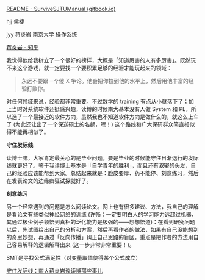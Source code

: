 [README - SurviveSJTUManual (gitbook.io)](https://survivesjtu.gitbook.io/survivesjtumanual/)



hjj 侯捷



jyy 蒋炎岩	南京大学	操作系统

[蒋炎岩 - 知乎 ](https://www.zhihu.com/people/jiang-yan-yan-75)

我觉得他给我树立了一个很好的榜样，大概是「知道厉害的人有多厉害」。既然玩不来这个游戏，就一定要找一个要积累足够的经验才能玩起来的领域：

> 永远不要跟一个傻 X 争论。他会把你拉到他的水平上，然后用他丰富的经验打败你。

对任何领域来说，经验都非常重要。不过数学的 training 有点从小就落下了；加上当时对系统软件还挺感兴趣，读博的时候南大基本没有人做 System 和 PL，所以选了一个最接近的软件方向，虽然我也不知道软件方向是做什么的，就这么上车了 (为此还让出了一个保送硕士的名额，嘿！) 这个路线和广大保研群众简直相似得不能再相似了。

**守住发际线**

读博士嘛，大家肯定最关心的是毕业问题，要是毕业的时候能守住日渐退行的发际线就更好了。鉴于我读博士基本是「自学青年的胜利」，而且还有浓密的头发，自己的经验应该能帮到大家。总结起来就是：脸皮要厚、药不能停、刻意练习，然后在发表论文的边缘疯狂试探就好了。

**刻意练习**

另一个经常遇到的问题是怎么阅读论文。网上也有很多建议、方法，我自己的理解是看论文有些类似神经网络的训练 (许畅：一定要明白人的学习能力远超过机器，其通过极少例子领悟到真相的泛化能力是极强的——想想悟道)：在看到研究问题以后，先试图给出自己的分析和方案，然后再看作者的做法，如果有自己没能想到的奇思妙想，再通过「反向传播」纠正自己思路的盲区，重点是把作者的方法用自己容易解释的逻辑解释出来 (这一步非常非常重要！)。



SMT是寻找公式满足性（对变量取值使得某个公式成立）

[守住发际线：南大蒋炎岩谈读博那些事儿](https://www.jiqizhixin.com/articles/2019-09-16-17)